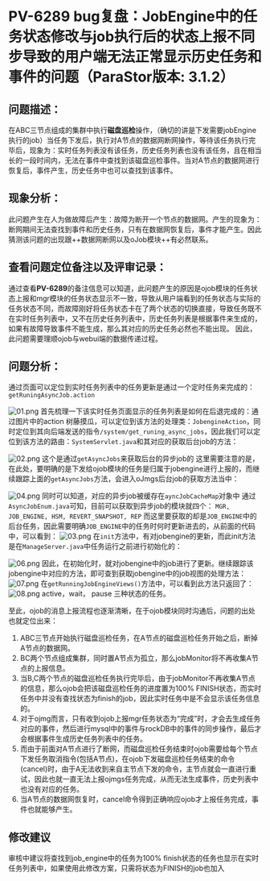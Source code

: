 # PV-6289 bug复盘：JobEngine中的任务状态修改与job执行后的状态上报不同步导致的用户端无法正常显示历史任务和事件的问题（ParaStor版本: 3.1.2）

## 问题描述：
在ABC三节点组成的集群中执行**磁盘巡检**操作，（确切的讲是下发需要jobEngine执行的job）当任务下发后，执行对A节点的数据网断网操作，等待该任务执行完毕后，现象为：实时任务列表没有该任务，历史任务列表也没有该任务，且在相当长的一段时间内，无法在事件中查找到该磁盘巡检事件。当对A节点的数据网进行恢复后，事件产生，历史任务中也可以查找到该事件。

## 现象分析：
此问题产生在人为做故障后产生：故障为断开一个节点的数据网。产生的现象为：断网期间无法查找到事件和历史任务，只有在数据网恢复后，事件才能产生。因此猜测该问题的出现跟++数据网断网以及oJob模块++有必然联系。

## 查看问题定位备注以及评审记录：
通过查看**PV-6289**的备注信息可以知道，此问题产生的原因是ojob模块的任务状态上报和mgr模块的任务状态显示不一致，导致从用户端看到的任务状态与实际的任务状态不同，而故障刚好将任务状态卡在了两个状态的切换直接，导致任务既不在实时任务列表中，又不在历史任务列表中，历史任务列表是根据事件来生成的，如果有故障导致事件不能生成，那么其对应的历史任务必然也不能出现。
因此，此问题需要理顺ojob与webui端的数据传递过程。

## 问题分析：
通过页面可以定位到实时任务列表中的任务更新是通过一个定时任务来完成的：
`getRuningAsyncJob.action`

![01.png](0)
首先梳理一下该实时任务页面显示的任务列表是如何在后退完成的：通过图片中的action
树藤摸瓜，可以定位到该方法的处理类：`JobengineAction`，同时定位到其向后端发送的指令`/system/get_runing_async_jobs`，因此我们可以定位到该方法的路由：`SystemServlet.java`和其对应的获取后台job的方法：

![02.png](1)
这个是通过`getAsyncJobs`来获取后台的异步job的
这里需要注意的是，在此处，要明确的是下发给ojob模块的任务是归属于jobengine进行上报的，而继续跟踪上面的`getAsyncJobs`方法，会进入oJmgs后台job的获取方法当中：

![04.png](2)
同时可以知道，对应的异步job被缓存在`ayncJobCacheMap`对象中
通过`AsyncJobEnum.java`可知，目前可以获取到异步job的模块就四个：
`MGR, JOB_ENGINE, HSM, REVERT_SNAPSHOT, REP`
而这里要获取的却是`JOB_ENGINE`中的后台任务，因此需要明确`JOB_ENGINE`中的任务时何时更新进去的，从前面的代码中，可以看到：
![03.png](3)
在`init`方法中，有对jobengine的更新，而此init方法是在`ManageServer.java`中任务运行之前进行初始化的：

![06.png](4)
因此，在初始化时，就对jobengine中的job进行了更新。继续跟踪该jobengine中对应的方法，即可查到获取jobengine中的job视图的处理方法：
![07.png](5)
在`getRunningJobEngineViews()`方法中，可以看到此方法只返回了：
![08.png](6)
active，wait， pause 三种状态的任务。

至此，ojob的消息上报流程也逐渐清晰，在于ojob模块同时沟通后，问题的出处也就定位出来：

1. ABC三节点开始执行磁盘巡检任务，在A节点的磁盘巡检任务开始之后，断掉A节点的数据网。
2. BC两个节点组成集群，同时置A节点为孤立，那么jobMonitor将不再收集A节点的上报信息。
3. 当B,C两个节点的磁盘巡检任务执行完毕后，由于jobMonitor不再收集A节点的信息，那么ojob会把该磁盘巡检任务的进度置为100% FINISH状态，而实时任务中并没有查找状态为finish的job，因此实时任务中是不会显示该任务信息的。
4. 对于ojmg而言，只有收到ojob上报mgr任务状态为“完成”时，才会去生成任务对应的事件，然后进行mysql中的事件与rockDB中的事件的同步操作，最后才会根据事件生成历史任务列表中的任务。
5. 而由于前面对A节点进行了断网，而磁盘巡检任务结束时ojob需要给每个节点下发任务取消指令(包括A节点)，在ojob下发磁盘巡检任务结束的命令(cancel)时，由于A无法收到来自主节点下发的命令，主节点就会一直进行重试，因此也就一直无法上报ojmgs任务完成，从而无法生成事件，历史列表中也没有对应的任务。
6. 当A节点的数据网恢复时，cancel命令得到正确响应ojob才上报任务完成，事件也就能够产生。

## 修改建议
审核中建议将查找到job_engine中的任务为100% finish状态的任务也显示在实时任务列表中，如果使用此修改方案，只需将状态为FINISH的job也加入